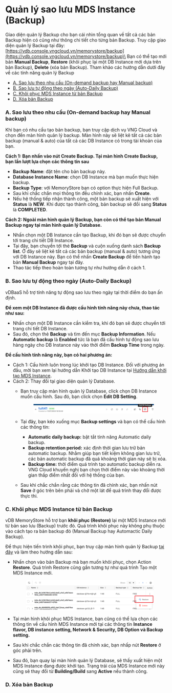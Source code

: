 # Quản lý sao lưu MDS Instance (Backup)

Giao diện quản lý Backup cho bạn cái nhìn tổng quan về tất cả các bản Backup hiện có cũng như thông chi tiết cho từng bản Backup. Truy cập giao diện quản lý Backup tại đây: [https://vdb.console.vngcloud.vn/memorystore/backup](https://vdb.console.vngcloud.vn/memorystore/backup)\
Bạn có thể tạo mới bản **Manual Backup**, **Restore** (khôi phục lại một DB Instance mới dựa trên bản Backup), **Delete** (xóa bản Backup). Tham khảo các hướng dẫn dưới đây về các tính năng quản lý Backup

* [A. Sao lưu theo nhu cầu (On-demand backup hay Manual backup)](sao-luu-mds-instance.md#saoluumdsinstance-a.saoluutheonhucau-on-demandbackuphaymanualbackup)
* [B. Sao lưu tự động theo ngày (Auto-Daily Backup)](sao-luu-mds-instance.md#saoluumdsinstance-b.saoluutudongtheongay-auto-dailybackup)
* [C. Khôi phục MDS Instance từ bản Backup](sao-luu-mds-instance.md#saoluumdsinstance-a.saoluutheonhucau-on-demandbackuphaymanualbackup-1)
* [D. Xóa bản Backup](sao-luu-mds-instance.md#saoluumdsinstance-a.saoluutheonhucau-on-demandbackuphaymanualbackup-2)

### A. Sao lưu theo nhu cầu (On-demand backup hay Manual backup) <a href="#saoluumdsinstance-a.saoluutheonhucau-on-demandbackuphaymanualbackup" id="saoluumdsinstance-a.saoluutheonhucau-on-demandbackuphaymanualbackup"></a>

Khi bạn có nhu cầu tạo bản backup, bạn truy cập dịch vụ VNG Cloud và chọn đến màn hình quản lý backup. Màn hình này sẽ liệt kê tất cả các bản backup (manual & auto) của tất cả các DB Instance có trong tài khoản của bạn.

**Cách 1: Bạn nhấn vào nút Create Backup. Tại màn hình Create Backup, bạn lần lượt lựa chọn các thông tin sau**

* **Backup Name**: đặt tên cho bản backup này.
* **Database Instance Name**: chọn DB Instance mà bạn muốn thực hiện backup.
* **Backup Type**: với MemoryStore bạn có option thực hiện Full Backup.
* Sau khi chắc chắn mọi thông tin đều chính xác, bạn nhấn **Create**.
* Nếu hệ thống tiếp nhận thành công, một bản backup sẽ xuất hiện với **Status** là **NEW**. Khi được tạo thành công, bản backup sẽ đổi sang **Status** là **COMPLETED**.

**Cách 2: Ngoài màn hình quản lý Backup, bạn còn có thể tạo bản Manual Backup ngay tại màn hình quản lý Database.**&#x20;

* Nhấn chọn một DB Instance cần tạo Backup, khi đó bạn sẽ được chuyển tới trang chi tiết DB Instance.
* Tại đây, bạn chuyển tới thẻ **Backup** và cuộn xuống danh sách **Backup list**. Ở đây sẽ liệt kê tất cả các bản backup (manual & auto) tương ứng với DB Instance này. Bạn có thể nhấn **Create Backup** để tiến hành tạo bản **Manual Backup** ngay tại đây.
* Thao tác tiếp theo hoàn toàn tương tự như hướng dẫn ở cách 1.

### **B. Sao lưu tự động theo ngày (Auto-Daily Backup)** <a href="#saoluumdsinstance-b.saoluutudongtheongay-auto-dailybackup" id="saoluumdsinstance-b.saoluutudongtheongay-auto-dailybackup"></a>

vDBaaS hỗ trợ tính năng tự động sao lưu theo ngày tại thời điểm do bạn ấn định.

**Để xem một DB Instance đã được cấu hình tính năng này chưa, thao tác như sau:**

* Nhấn chọn một DB Instance cần kiểm tra, khi đó bạn sẽ được chuyển tới trang chi tiết DB Instance.
* Sau đó, chọn thẻ **Backup** và tìm đến mục **Backup Information**. Nếu **Automatic backup** là **Enabled** tức là bạn đã cấu hình tự động sao lưu hàng ngày cho DB Instance này vào thời điểm **Backup Time** trong ngày.

**Để cấu hình tính năng này, bạn có hai phương án:**

* Cách 1: Cấu hình luôn trong lúc khởi tạo DB Instance. Đối với phương án đầu, mời bạn xem lại hướng dẫn Khởi tạo DB Instance tại [Hướng dẫn khởi tạo MDS Instance](khoi-tao-mds-instance.md).
* Cách 2: Thay đổi tại giao diện quản lý Database.
  *   Bạn truy cập màn hình quản lý Database, click chọn DB Instance muốn cấu hình. Sau đó, bạn click chọn **Edit DB Setting**.&#x20;

      <figure><img src="../../.gitbook/assets/image (1) (1) (1) (1) (1) (1) (1) (1) (1) (1) (1) (1) (1) (1) (1) (1) (1) (1) (1) (1) (1) (1) (1) (1) (1) (1) (1) (1) (1) (1) (1) (1) (1) (1) (1) (1) (1) (1).png" alt=""><figcaption></figcaption></figure>
  * Tại đây, bạn kéo xuống mục **Backup settings** và bạn có thể cấu hình các thông tin:
    * **Automatic daily backup:** bật tắt tính năng Automatic daily backup.
    * **Backup retention period:** xác định thời gian lưu trữ bản automatic backup. Nhằm giúp bạn tiết kiệm không gian lưu trữ, các bản automatic backup đã quá khoảng thời gian này sẽ bị xóa.
    * **Backup time:** thời điểm quá trình tạo automatic backup diễn ra. VNG Cloud khuyến nghị bạn chọn thời điểm này vào khoảng thời gian thấp điểm nhất đối với hệ thống của bạn.
  * Sau khi chắc chắn rằng các thông tin đã chính xác, bạn nhấn nút **Save** ở góc trên bên phải và chờ một lát để quá trình thay đổi được thực thi.

### C. Khôi phục MDS Instance từ bản Backup <a href="#saoluumdsinstance-a.saoluutheonhucau-on-demandbackuphaymanualbackup" id="saoluumdsinstance-a.saoluutheonhucau-on-demandbackuphaymanualbackup"></a>

vDB MemoryStore hỗ trợ bạn **khôi phục (Restore)** lại một MDS Instance mới từ bản sao lưu (Backup) trước đó. Quá trình khôi phục này không phụ thuộc vào cách tạo ra bản backup đó (Manual Backup hay Automactic Daily Backup).

Để thực hiện tiến trình khôi phục, bạn truy cập màn hình quản lý Backup [tại đây](https://vdb.console.vngcloud.vn/memorystore/backup) và làm theo hướng dẫn sau:&#x20;

*   Nhấn chọn vào bản Backup mà bạn muốn khôi phục, chọn Action **Restore**. Quá trình Restore cũng gần tương tự như quá trình Tạo một MDS Instance mới.&#x20;

    <figure><img src="../../.gitbook/assets/image (1) (1) (1) (1) (1) (1) (1) (1) (1) (1) (1) (1) (1) (1) (1) (1) (1) (1) (1) (1) (1) (1) (1) (1) (1) (1) (1) (1) (1) (1) (1) (1) (1) (1) (1) (1) (1) (1) (1).png" alt=""><figcaption></figcaption></figure>
* Tại màn hình khôi phục MDS Instance, bạn cũng có thể lựa chọn các thông tin về cấu hình MDS Instance mới tại các thông tin **Instance flavor, DB instance setting, Network & Security, DB Option và Backup setting.**
* Sau khi chắc chắn các thông tin đã chính xác, bạn nhấp nút **Restore** ở góc phải trên.
* Sau đó, bạn quay lại màn hình quản lý Database, sẽ thấy xuất hiện một MDS Instance đang được khởi tạo. Trạng trái của MDS Instance mới này cũng sẽ thay đổi từ **Building/Build** sang **Active** nếu thành công.

### D. Xóa bản Backup <a href="#saoluumdsinstance-a.saoluutheonhucau-on-demandbackuphaymanualbackup" id="saoluumdsinstance-a.saoluutheonhucau-on-demandbackuphaymanualbackup"></a>
